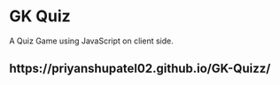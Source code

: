 # GK Quiz
A Quiz Game using JavaScript on client side.
<h2>  https://priyanshupatel02.github.io/GK-Quizz/</h2>
